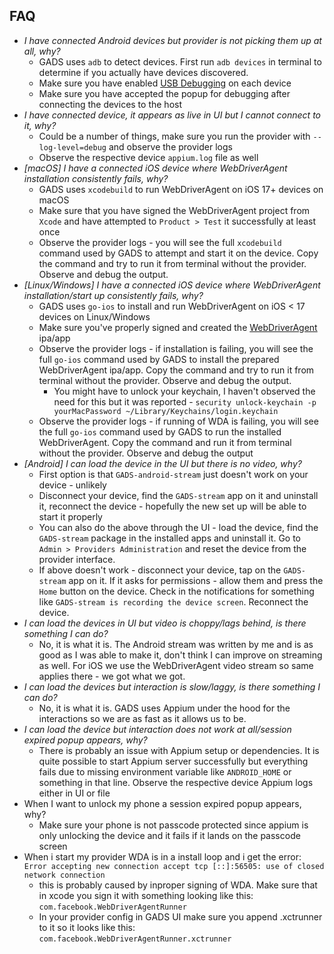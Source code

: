 ## FAQ

- *I have connected Android devices but provider is not picking them up at all, why?*
    - GADS uses `adb` to detect devices. First run `adb devices` in terminal to determine if you actually have devices discovered.
    - Make sure you have enabled [USB Debugging](./provider.md#usb-debugging) on each device
    - Make sure you have accepted the popup for debugging after connecting the devices to the host
- *I have connected device, it appears as live in UI but I cannot connect to it, why?*
    - Could be a number of things, make sure you run the provider with `--log-level=debug` and observe the provider logs
    - Observe the respective device `appium.log` file as well
- *[macOS] I have a connected iOS device where WebDriverAgent installation consistently fails, why?*
    - GADS uses `xcodebuild` to run WebDriverAgent on iOS 17+ devices on macOS
    - Make sure that you have signed the WebDriverAgent project from `Xcode` and have attempted to `Product > Test` it successfully at least once
    - Observe the provider logs - you will see the full `xcodebuild` command used by GADS to attempt and start it on the device. Copy the command and try to run it from terminal without the provider. Observe and debug the output.
- *[Linux/Windows] I have a connected iOS device where WebDriverAgent installation/start up consistently fails, why?*
    - GADS uses `go-ios` to install and run WebDriverAgent on iOS < 17 devices on Linux/Windows
    - Make sure you've properly signed and created the [WebDriverAgent](./provider.md#prepare-webdriveragent-file---linux-windows) ipa/app
    - Observe the provider logs - if installation is failing, you will see the full `go-ios` command used by GADS to install the prepared WebDriverAgent ipa/app. Copy the command and try to run it from terminal without the provider. Observe and debug the output.
        - You might have to unlock your keychain, I haven't observed the need for this but it was reported - `security unlock-keychain -p yourMacPassword ~/Library/Keychains/login.keychain`
    - Observe the provider logs - if running of WDA is failing, you will see the full `go-ios` command used by GADS to run the installed WebDriverAgent. Copy the command and run it from terminal without the provider. Observe and debug the output
- *[Android] I can load the device in the UI but there is no video, why?*
    - First option is that `GADS-android-stream` just doesn't work on your device - unlikely
    - Disconnect your device, find the `GADS-stream` app on it and uninstall it, reconnect the device - hopefully the new set up will be able to start it properly
    - You can also do the above through the UI - load the device, find the `GADS-stream` package in the installed apps and uninstall it. Go to `Admin > Providers Administration` and reset the device from the provider interface.
    - If above doesn't work - disconnect your device, tap on the `GADS-stream` app on it. If it asks for permissions - allow them and press the `Home` button on the device. Check in the notifications for something like `GADS-stream is recording the device screen`. Reconnect the device.
- *I can load the devices in UI but video is choppy/lags behind, is there something I can do?*
    - No, it is what it is. The Android stream was written by me and is as good as I was able to make it, don't think I can improve on streaming as well. For iOS we use the WebDriverAgent video stream so same applies there - we got what we got.
- *I can load the devices but interaction is slow/laggy, is there something I can do?*
    - No, it is what it is. GADS uses Appium under the hood for the interactions so we are as fast as it allows us to be.
- *I can load the device but interaction does not work at all/session expired popup appears, why?*
    - There is probably an issue with Appium setup or dependencies. It is quite possible to start Appium server successfully but everything fails due to missing environment variable like `ANDROID_HOME` or something in that line. Observe the respective device Appium logs either in UI or file
- When I want to unlock my phone a session expired popup appears, why?
  - Make sure your phone is not passcode protected since appium is only unlocking the device and it fails if it lands on the passcode screen 
- When i start my provider WDA is in a install loop and i get the error: `Error accepting new connection accept tcp [::]:56505: use of closed network connection`
  -   this is probably caused by inproper signing of WDA. Make sure that in xcode you sign it with something looking like this: `com.facebook.WebDriverAgentRunner`
  -   In your provider config in GADS UI make sure you append .xctrunner to it so it looks like this: `com.facebook.WebDriverAgentRunner.xctrunner`

